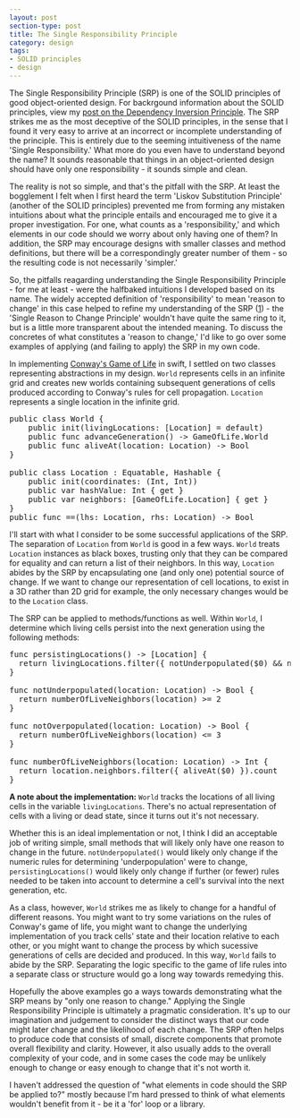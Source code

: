 ```yaml
---
layout: post
section-type: post
title: The Single Responsibility Principle
category: design
tags:
- SOLID principles
- design
---
```

The Single Responsibility Principle (SRP) is one of the SOLID principles of good object-oriented design. For backrgound information about the SOLID principles, view my [post on the Dependency Inversion Principle](http://scarvill91.github.io/design/2015/10/05/the-dependency-inversion-principle.html). The SRP strikes me as the most deceptive of the SOLID principles, in the sense that I found it very easy to arrive at an incorrect or incomplete understanding of the principle. This is entirely due to the seeming intuitiveness of the name 'Single Responsibility.' What more do you even have to understand beyond the name? It sounds reasonable that things in an object-oriented design should have only one responsibility - it sounds simple and clean.

The reality is not so simple, and that's the pitfall with the SRP. At least the bogglement I felt when I first heard the term 'Liskov Substitution Principle' (another of the SOLID principles) prevented me from forming any mistaken intuitions about what the principle entails and encouraged me to give it a proper investigation. For one, what counts as a 'responsibility,' and which elements in our code should we worry about only having one of them? In addition, the SRP may encourage designs with smaller classes and method definitions, but there will be a correspondingly greater number of them - so the resulting code is not necessarily 'simpler.'

So, the pitfalls reagarding understanding the Single Responsibility Principle - for me at least - were the halfbaked intuitions I developed based on its name. The widely accepted definition of 'responsibility' to mean 'reason to change' in this case helped to refine my understanding of the SRP ([1](http://www.objectmentor.com/resources/articles/srp.pdf)) - the 'Single Reason to Change Principle' wouldn't have quite the same ring to it, but is a little more transparent about the intended meaning. To discuss the concretes of what constitutes a 'reason to change,' I'd like to go over some examples of applying (and failing to apply) the SRP in my own code.

In implementing [Conway's Game of Life](https://en.wikipedia.org/wiki/Conway%27s_Game_of_Life) in swift, I settled on two classes representing abstractions in my design. ```World``` represents cells in an infinite grid and creates new worlds containing subsequent generations of cells produced according to Conway's rules for cell propagation. ```Location``` represents a single location in the infinite grid.

<pre style="text-align: left">
public class World {
    public init(livingLocations: [Location] = default)
    public func advanceGeneration() -> GameOfLife.World
    public func aliveAt(location: Location) -> Bool
}

public class Location : Equatable, Hashable {
    public init(coordinates: (Int, Int))
    public var hashValue: Int { get }
    public var neighbors: [GameOfLife.Location] { get }
}
public func ==(lhs: Location, rhs: Location) -> Bool
</pre>

I'll start with what I consider to be some successful applications of the SRP. The separation of ```Location``` from ```World``` is good in a few ways. ```World``` treats ```Location``` instances as black boxes, trusting only that they can be compared for equality and can return a list of their neighbors. In this way, ```Location``` abides by the SRP by encapsulating one (and only one) potential source of change. If we want to change our representation of cell locations, to exist in a 3D rather than 2D grid for example, the only necessary changes would be to the ```Location``` class.

The SRP can be applied to methods/functions as well. Within ```World```, I determine which living cells persist into the next generation using the following methods:

<pre style="text-align: left">
func persistingLocations() -> [Location] {
  return livingLocations.filter({ notUnderpopulated($0) && notOverpopulated($0) })
}

func notUnderpopulated(location: Location) -> Bool {
  return numberOfLiveNeighbors(location) >= 2
}

func notOverpopulated(location: Location) -> Bool {
  return numberOfLiveNeighbors(location) <= 3
}

func numberOfLiveNeighbors(location: Location) -> Int {
  return location.neighbors.filter({ aliveAt($0) }).count
}
</pre>

**A note about the implementation:** ```World``` tracks the locations of all living cells in the variable ```livingLocations```. There's no actual representation of cells with a living or dead state, since it turns out it's not necessary.

Whether this is an ideal implementation or not, I think I did an acceptable job of writing simple, small methods that will likely only have one reason to change in the future. ```notUnderpopulated()``` would likely only change if the numeric rules for determining 'underpopulation' were to change, ```persistingLocations()``` would likely only change if further (or fewer) rules needed to be taken into account to determine a cell's survival into the next generation, etc.

As a class, however, ```World``` strikes me as likely to change for a handful of different reasons. You might want to try some variations on the rules of Conway's game of life, you might want to change the underlying implementation of you track cells' state and their location relative to each other, or you might want to change the process by which sucessive generations of cells are decided and produced. In this way, ```World``` fails to abide by the SRP. Separating the logic specific to the game of life rules into a separate class or structure would go a long way towards remedying this.

Hopefully the above examples go a ways towards demonstrating what the SRP means by "only one reason to change." Applying the Single Responsibility Principle is ultimately a pragmatic consideration. It's up to our imagination and judgement to consider the distinct ways that our code might later change and the likelihood of each change. The SRP often helps to produce code that consists of small, discrete components that promote overall flexibility and clarity. However, it also usually adds to the overall complexity of your code, and in some cases the code may be unlikely enough to change or easy enough to change that it's not worth it.

I haven't addressed the question of "what elements in code should the SRP be applied to?" mostly because I'm hard pressed to think of what elements wouldn't benefit from it - be it a 'for' loop or a library.
